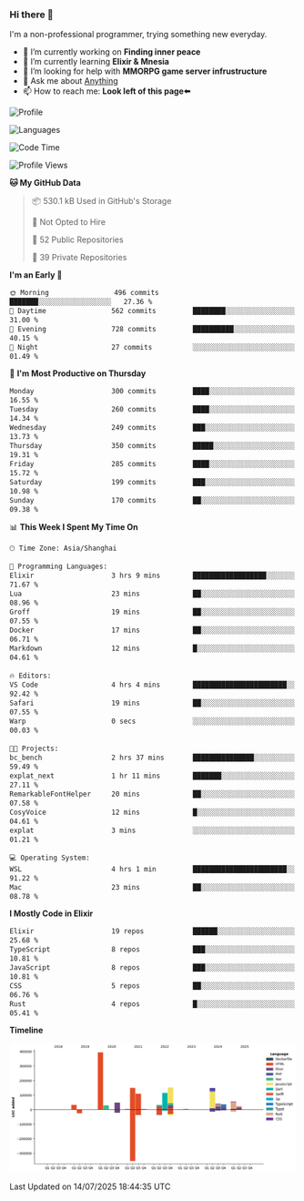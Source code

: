 ### Hi there 👋

I'm a non-professional programmer, trying something new everyday.

<!--
**dyzdyz010/dyzdyz010** is a ✨ _special_ ✨ repository because its `README.md` (this file) appears on your GitHub profile.
-->

- 🔭 I’m currently working on **Finding inner peace**
- 🌱 I’m currently learning **Elixir & Mnesia**
- 🤔 I’m looking for help with **MMORPG game server infrustructure**
- 💬 Ask me about [Anything](https://github.com/dyzdyz010/dyzdyz010/issues)
- 📫 How to reach me: **Look left of this page⬅️**

<!-- - 👯 I’m looking to collaborate on
- 😄 Pronouns: ...
- ⚡ Fun fact: ...
 -->
 
![Profile](https://github-readme-stats.vercel.app/api?username=dyzdyz010&count_private=true&show_icons=true&theme=dracula)

![Languages](https://github-readme-stats.vercel.app/api/top-langs/?username=dyzdyz010&layout=compact&theme=dracula)

<!--START_SECTION:waka-->
![Code Time](http://img.shields.io/badge/Code%20Time-2%2C045%20hrs%2018%20mins-blue)

![Profile Views](http://img.shields.io/badge/Profile%20Views-2-blue)

**🐱 My GitHub Data** 

> 📦 530.1 kB Used in GitHub's Storage 
 > 
> 🚫 Not Opted to Hire
 > 
> 📜 52 Public Repositories 
 > 
> 🔑 39 Private Repositories 
 > 
**I'm an Early 🐤** 

```text
🌞 Morning                496 commits         ███████░░░░░░░░░░░░░░░░░░   27.36 % 
🌆 Daytime                562 commits         ████████░░░░░░░░░░░░░░░░░   31.00 % 
🌃 Evening                728 commits         ██████████░░░░░░░░░░░░░░░   40.15 % 
🌙 Night                  27 commits          ░░░░░░░░░░░░░░░░░░░░░░░░░   01.49 % 
```
📅 **I'm Most Productive on Thursday** 

```text
Monday                   300 commits         ████░░░░░░░░░░░░░░░░░░░░░   16.55 % 
Tuesday                  260 commits         ████░░░░░░░░░░░░░░░░░░░░░   14.34 % 
Wednesday                249 commits         ███░░░░░░░░░░░░░░░░░░░░░░   13.73 % 
Thursday                 350 commits         █████░░░░░░░░░░░░░░░░░░░░   19.31 % 
Friday                   285 commits         ████░░░░░░░░░░░░░░░░░░░░░   15.72 % 
Saturday                 199 commits         ███░░░░░░░░░░░░░░░░░░░░░░   10.98 % 
Sunday                   170 commits         ██░░░░░░░░░░░░░░░░░░░░░░░   09.38 % 
```


📊 **This Week I Spent My Time On** 

```text
🕑︎ Time Zone: Asia/Shanghai

💬 Programming Languages: 
Elixir                   3 hrs 9 mins        ██████████████████░░░░░░░   71.67 % 
Lua                      23 mins             ██░░░░░░░░░░░░░░░░░░░░░░░   08.96 % 
Groff                    19 mins             ██░░░░░░░░░░░░░░░░░░░░░░░   07.55 % 
Docker                   17 mins             ██░░░░░░░░░░░░░░░░░░░░░░░   06.71 % 
Markdown                 12 mins             █░░░░░░░░░░░░░░░░░░░░░░░░   04.61 % 

🔥 Editors: 
VS Code                  4 hrs 4 mins        ███████████████████████░░   92.42 % 
Safari                   19 mins             ██░░░░░░░░░░░░░░░░░░░░░░░   07.55 % 
Warp                     0 secs              ░░░░░░░░░░░░░░░░░░░░░░░░░   00.03 % 

🐱‍💻 Projects: 
bc_bench                 2 hrs 37 mins       ███████████████░░░░░░░░░░   59.49 % 
explat_next              1 hr 11 mins        ███████░░░░░░░░░░░░░░░░░░   27.11 % 
RemarkableFontHelper     20 mins             ██░░░░░░░░░░░░░░░░░░░░░░░   07.58 % 
CosyVoice                12 mins             █░░░░░░░░░░░░░░░░░░░░░░░░   04.61 % 
explat                   3 mins              ░░░░░░░░░░░░░░░░░░░░░░░░░   01.21 % 

💻 Operating System: 
WSL                      4 hrs 1 min         ███████████████████████░░   91.22 % 
Mac                      23 mins             ██░░░░░░░░░░░░░░░░░░░░░░░   08.78 % 
```

**I Mostly Code in Elixir** 

```text
Elixir                   19 repos            ██████░░░░░░░░░░░░░░░░░░░   25.68 % 
TypeScript               8 repos             ███░░░░░░░░░░░░░░░░░░░░░░   10.81 % 
JavaScript               8 repos             ███░░░░░░░░░░░░░░░░░░░░░░   10.81 % 
CSS                      5 repos             ██░░░░░░░░░░░░░░░░░░░░░░░   06.76 % 
Rust                     4 repos             █░░░░░░░░░░░░░░░░░░░░░░░░   05.41 % 
```



**Timeline**

![Lines of Code chart](https://raw.githubusercontent.com/dyzdyz010/dyzdyz010/master/assets/bar_graph.png)


 Last Updated on 14/07/2025 18:44:35 UTC
<!--END_SECTION:waka-->
